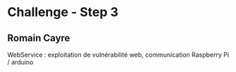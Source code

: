 # Challenge - Step 3
## Romain Cayre
WebService : exploitation de vulnérabilité web, communication Raspberry Pi / arduino
